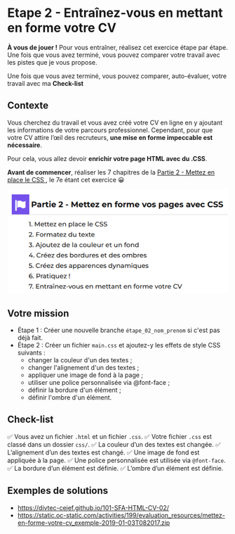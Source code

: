 # Etape 2 - Entraînez-vous en mettant en forme votre CV

**À vous de jouer !** Pour vous entraîner, réalisez cet exercice étape par étape.
Une fois que vous avez terminé, vous pouvez comparer votre travail avec les pistes que je vous propose.

Une fois que vous avez terminé, vous pouvez comparer, auto-évaluer, votre
travail avec ma **Check-list**

## Contexte

Vous cherchez du travail et vous avez créé votre CV en ligne en y ajoutant les informations
de votre parcours professionnel. Cependant, pour que votre CV attire l’œil des recruteurs,
**une mise en forme impeccable est nécessaire**.

Pour cela, vous allez devoir **enrichir votre page HTML avec du .CSS**.

**Avant de commencer**, réaliser les 7 chapitres de la [Partie 2 - Mettez en place le CSS ](https://openclassrooms.com/fr/courses/1603881-apprenez-a-creer-votre-site-web-avec-html5-et-css3/1605060-mettez-en-place-le-css)
, le 7e étant cet exercice 😀

[![](images/oc-partie-2.png)](https://openclassrooms.com/fr/courses/1603881-apprenez-a-creer-votre-site-web-avec-html5-et-css3/1605060-mettez-en-place-le-css)

## Votre mission

* Étape 1 : Créer une nouvelle branche `étape_02_nom_prenom` si c'est pas déjà fait.
* Étape 2 : Créer un fichier `main.css` et ajoutez-y les effets de style CSS suivants :
  * changer la couleur d'un des textes ;
  * changer l'alignement d'un des textes ;
  * appliquer une image de fond à la page ;
  * utiliser une police personnalisée via @font-face ;
  * définir la bordure d'un élément ;
  * définir l'ombre d'un élément.

## Check-list

✅ Vous avez un fichier `.html` et un fichier `.css`.
✅ Votre fichier `.css` est classé dans un dossier `css/`.
✅ La couleur d’un des textes est changée.
✅ L’alignement d’un des textes est changé.
✅ Une image de fond est appliquée à la page.
✅ Une police personnalisée est utilisée via `@font-face`.
✅ La bordure d’un élément est définie.
✅ L’ombre d’un élément est définie.



## Exemples de solutions
* https://divtec-cejef.github.io/101-SFA-HTML-CV-02/
* https://static.oc-static.com/activities/199/evaluation_resources/mettez-en-forme-votre-cv_exemple-2019-01-03T082017.zip
